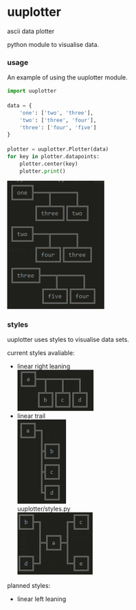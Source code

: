 # uuplotter
ascii data plotter

python module to visualise data.

### usage
An example of using the uuplotter module.
```python
import uuplotter

data = {
	'one': ['two', 'three'],
	'two': ['three', 'four'],
	'three': ['four', 'five']
}

plotter = uuplotter.Plotter(data)
for key in plotter.datapoints:
	plotter.center(key)
	plotter.print()

```
![usage output](examples/images/usage_example.png)
### styles
uuplotter uses styles to visualise data sets.

current styles avaliable:

- linear right leaning
<br>![lrl](examples/images/linear_right_leaning.png)<br>
- linear trail
<br>![lt](examples/images/linear_trail.png)<br>
uuplotter/styles.py
<br>![spider](examples/images/spider.png)<br>

planned styles:

- linear left leaning
